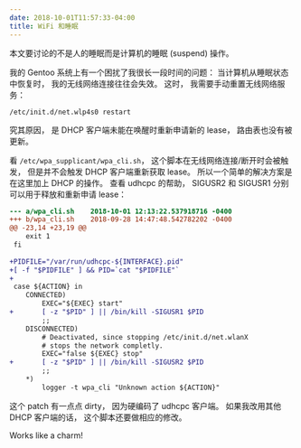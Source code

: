 ```yaml
---
date: 2018-10-01T11:57:33-04:00
title: WiFi 和睡眠
---
```


本文要讨论的不是人的睡眠而是计算机的睡眠 (suspend) 操作。

我的 Gentoo 系统上有一个困扰了我很长一段时间的问题：
当计算机从睡眠状态中恢复时， 我的无线网络连接往往会失效。
这时， 我需要手动重置无线网络服务：

```
/etc/init.d/net.wlp4s0 restart
```

究其原因， 是 DHCP 客户端未能在唤醒时重新申请新的 lease， 
路由表也没有被更新。

看 `/etc/wpa_supplicant/wpa_cli.sh`， 这个脚本在无线网络连接/断开时会被触发，
但是并不会触发 DHCP 客户端重新获取 lease。
所以一个简单的解决方案是在这里加上 DHCP 的操作。 查看 udhcpc 的帮助，
SIGUSR2 和 SIGUSR1 分别可以用于释放和重新申请 lease：
<!--more-->
```diff
--- a/wpa_cli.sh	2018-10-01 12:13:22.537918716 -0400
+++ b/wpa_cli.sh	2018-09-28 14:47:48.542782202 -0400
@@ -23,14 +23,19 @@
 	exit 1
 fi
 
+PIDFILE="/var/run/udhcpc-${INTERFACE}.pid"
+[ -f "$PIDFILE" ] && PID=`cat "$PIDFILE"`
+
 case ${ACTION} in
 	CONNECTED)
 		EXEC="${EXEC} start"
+		[ -z "$PID" ] || /bin/kill -SIGUSR1 $PID
 		;;
 	DISCONNECTED)
 		# Deactivated, since stopping /etc/init.d/net.wlanX
 		# stops the network completly.
 		EXEC="false ${EXEC} stop"
+		[ -z "$PID" ] || /bin/kill -SIGUSR2 $PID
 		;;
 	*)
 		logger -t wpa_cli "Unknown action ${ACTION}"
```
这个 patch 有一点点 dirty， 因为硬编码了 udhcpc 客户端。
如果我改用其他 DHCP 客户端的话， 这个脚本还要做相应的修改。

Works like a charm!
